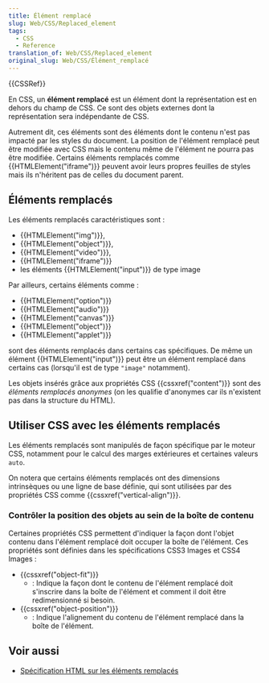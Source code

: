 ```yaml
---
title: Élément remplacé
slug: Web/CSS/Replaced_element
tags:
  - CSS
  - Reference
translation_of: Web/CSS/Replaced_element
original_slug: Web/CSS/Élément_remplacé
---
```


{{CSSRef}}

En CSS, un **élément remplacé** est un élément dont la représentation est en dehors du champ de CSS. Ce sont des objets externes dont la représentation sera indépendante de CSS.

Autrement dit, ces éléments sont des éléments dont le contenu n'est pas impacté par les styles du document. La position de l'élément remplacé peut être modifiée avec CSS mais le contenu même de l'élément ne pourra pas être modifiée. Certains éléments remplacés comme {{HTMLElement("iframe")}} peuvent avoir leurs propres feuilles de styles mais ils n'héritent pas de celles du document parent.

## Éléments remplacés

Les éléments remplacés caractéristiques sont :

- {{HTMLElement("img")}},
- {{HTMLElement("object")}},
- {{HTMLElement("video")}},
- {{HTMLElement("iframe")}}
- les éléments {{HTMLElement("input")}} de type image

Par ailleurs, certains éléments comme :

- {{HTMLElement("option")}}
- {{HTMLElement("audio")}}
- {{HTMLElement("canvas")}}
- {{HTMLElement("object")}}
- {{HTMLElement("applet")}}

sont des éléments remplacés dans certains cas spécifiques. De même un élément {{HTMLElement("input")}} peut être un élément remplacé dans certains cas (lorsqu'il est de type `"image"` notamment).

Les objets insérés grâce aux propriétés CSS {{cssxref("content")}} sont des _éléments remplacés anonymes_ (on les qualifie d'anonymes car ils n'existent pas dans la structure du HTML).

## Utiliser CSS avec les éléments remplacés

Les éléments remplacés sont manipulés de façon spécifique par le moteur CSS, notamment pour le calcul des marges extérieures et certaines valeurs `auto`.

On notera que certains éléments remplacés ont des dimensions intrinsèques ou une ligne de base définie, qui sont utilisées par des propriétés CSS comme {{cssxref("vertical-align")}}.

### Contrôler la position des objets au sein de la boîte de contenu

Certaines propriétés CSS permettent d'indiquer la façon dont l'objet contenu dans l'élément remplacé doit occuper la boîte de l'élément. Ces propriétés sont définies dans les spécifications CSS3 Images et CSS4 Images&nbsp;:

- {{cssxref("object-fit")}}
  - : Indique la façon dont le contenu de l'élément remplacé doit s'inscrire dans la boîte de l'élément et comment il doit être redimensionné si besoin.
- {{cssxref("object-position")}}
  - : Indique l'alignement du contenu de l'élément remplacé dans la boîte de l'élément.

## Voir aussi

- [Spécification HTML sur les éléments remplacés](https://html.spec.whatwg.org/multipage/rendering.html#replaced-elements)
